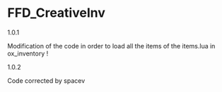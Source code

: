 # FFD_CreativeInv

1.0.1

Modification of the code in order to load all the items of the items.lua in ox_inventory !

1.0.2

Code corrected by spacev
